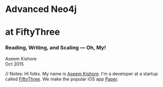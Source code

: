 <!-- TITLE -->

<!-- .slide: class="title" -->

# <span class="red">Advanced Neo4j</span>
# <span class="green">at FiftyThree</span>

### Reading, Writing, and Scaling — Oh, My!

Aseem Kishore<br/>
Oct 2015<br/>

// Notes:
Hi folks. My name is [Aseem Kishore](http://aseemk.com/). I'm a developer at a startup called [FiftyThree](http://www.fiftythree.com/about). We make the popular iOS app [Paper](http://www.fiftythree.com/paper).


<!-- INTRO: FIFTYTHREE -->

<!-- .slide: data-background="/images/advanced-neo4j/paper-1440.png" data-background-transition="convex" -->

<p class="stretch"><a href="https://player.vimeo.com/video/138268307?autoplay=1" style="color: transparent; display: block; width: 100%; height: 100%;">&nbsp;</a></p>

// Notes:
Paper is an app for quickly capturing ideas. Whether your idea is a text note, a photo, a sketch — or any combination of those — we aim for Paper to be both the fastest and simplest way to get it recorded.
<p/>
Be sure to [watch the video](https://vimeo.com/138268307).


<!-- INTRO: FIFTYTHREE / GRAPH 1 -->

<!-- .slide: data-background="/images/advanced-neo4j/talk2-mix-graph6-stars.jpg" data-background-transition="convex" -->

// Notes:
TODO


<!-- INTRO: FIFTYTHREE / GRAPH 2 -->

<!-- .slide: data-background="/images/advanced-neo4j/talk2-mix-graph15-user5.jpg" data-background-transition="none" -->

// Notes:
TODO


<!-- INTRO: FIFTYTHREE / GRAPH 3 -->

<!-- .slide: data-background="/images/advanced-neo4j/talk2-mix-graph13-creation4.jpg" data-background-transition="none" -->

// Notes:
TODO


<!-- INTRO: FIRST TALK / TITLE -->

<!-- .slide: data-background="/images/neo4j-lessons-learned.png" data-background-transition="convex" -->

<p class="stretch"><a href="http://aseemk.com/talks/neo4j-lessons-learned" style="color: transparent; display: block; width: 100%; height: 100%;">&nbsp;</a></p>

// Notes:
I've previously given two other talks relating to Neo4j. The first, [Betting the Company on a Graph Database](http://aseemk.com/talks/neo4j-lessons-learned), described why we chose Neo4j in the first place, how it works, and some of the fundamental lessons we learned.


<!-- INTRO: FIRST TALK / GRAPH DB DEF -->

<!-- .slide: data-background="/images/advanced-neo4j/talk1-graphdb-def.png" data-background-transition="fade" -->

// Notes:
TODO


<!-- INTRO: FIRST TALK / GRAPH DB VIZ -->

<!-- .slide: data-background="/images/advanced-neo4j/talk1-graphdb-viz.png" data-background-transition="none" -->

// Notes:
TODO


<!-- INTRO: FIRST TALK / FILE DIAGRAM -->

<!-- .slide: data-background="/images/advanced-neo4j/talk1-neo4j-file-diagram.png" data-background-transition="none" -->

// Notes:
TODO


<!-- INTRO: FIRST TALK / FILE FORMAT -->

<!-- .slide: data-background="/images/advanced-neo4j/talk1-neo4j-file-format.png" data-background-transition="none" -->

// Notes:
TODO


<!-- INTRO: FIRST TALK / LESSONS -->

<!-- .slide: data-background="/images/advanced-neo4j/talk1-lessons.png" data-background-transition="none" -->

// Notes:
TODO


<!-- INTRO: SECOND TALK / TITLE -->

<!-- .slide: data-background="/images/mix-neo4j.png" data-background-transition="convex" -->

<p class="stretch"><a href="http://aseemk.com/talks/mix-neo4j" style="color: transparent; display: block; width: 100%; height: 100%;">&nbsp;</a></p>

// Notes:
The second talk, Betting the Company Part 2, or [Building Mix with Neo4j](http://aseemk.com/talks/mix-neo4j), described how we expanded our understanding of Neo4j to ship our major sharing and collaboration service for Paper.


<!-- INTRO: SECOND TALK / PAGINATION BAD -->

<!-- .slide: data-background="/images/advanced-neo4j/talk2-pagination-bad.png" data-background-transition="fade" -->

// Notes:
TODO


<!-- INTRO: SECOND TALK / PAGINATION GOOD -->

<!-- .slide: data-background="/images/advanced-neo4j/talk2-pagination-good.png" data-background-transition="none" -->

// Notes:
TODO


<!-- INTRO: SECOND TALK / PRECISE DISTINCT -->

<!-- .slide: data-background="/images/advanced-neo4j/talk2-precise-distinct.png" data-background-transition="none" -->

// Notes:
TODO


<!-- INTRO: SECOND TALK / DEDUPE HOLES -->

<!-- .slide: data-background="/images/advanced-neo4j/talk2-dedupe-holes.jpg" data-background-transition="none" -->

// Notes:
TODO


<!-- INTRO: SECOND TALK / QUERY PROFILING -->

<!-- .slide: data-background="/images/advanced-neo4j/talk2-query-profiling-code.png" data-background-transition="none" -->

// Notes:
TODO


<!-- INTRO: THIS TALK -->

<!-- .slide: class="big-list" -->

# This Talk

<ul class="fragment fade-in">
<li>Reading <em class="fragment">&rarr; Consistency</em></li>
<li>Writing <em class="fragment">&rarr; Atomicity</em></li>
<li>Scaling <em class="fragment">&rarr; Monitoring</em></li>
</ul>

// Notes:
With both of my previous talks, I tried to focus on things that weren't already covered by typical blog posts, tutorials, etc. This talk is no different.
<p/>
I want to focus on just three things in this talk, but I'll dive deep into each one. And the three things correspond to basic actions. The subtleties just come into play as you grow.


<!-- .slide: class="subtitle" -->

## <span class="red">Reading</span> &rarr; <span class="green">Consistency</span>

### <!-- .element: class="fragment" --> 🎩 [Dave Stern](https://paper.fiftythree.com/davestern) & [Matt Cox](https://paper.fiftythree.com/mcox) 👏

// Notes:
TODO


<!-- .slide: class="big-list" data-transition="fade" -->

<ul>
<li><code><span class="green">A</span>tomicity</code></li>
<li><code><span class="green">C</span>onsistency</code></li>
<li><code><span class="green">I</span>solation</code></li>
<li><code><span class="green">D</span>urability</code></li>
</ul>

// Notes:
Neo4j claims to be ACID, and it certainly is. The consistency in ACID (the database is always "correct" w.r.t. its constraints) is not the consistency we're talking about.


<!-- .slide: class="big-list" data-transition="fade" -->

<ul>
<li><code><span class="green">C</span>onsistency</em></code></li>
<li><code><span class="green">A</span>vailability</code></li>
<li><code><span class="green">P</span>artition-tolerance</code></li>
</ul>

// Notes:
The consistency we're talking about is the consistency referenced in the CAP theorem. Neo4j's High Availability (HA) cluster prioritizes availability (as the name states!), which means that consistency is sacrificed.


<!-- HA DIAGRAM: IMAGE 1 -->

<!-- .slide: data-background="/images/advanced-neo4j/ha-setup-1.jpeg" data-background-transition="none" -->

<p class="stretch"><a href="https://paper.fiftythree.com/aseemk/6953106" style="color: transparent; display: block; width: 100%; height: 100%;">&nbsp;</a></p>

// Notes:
TODO


<!-- HA DIAGRAM: IMAGE 2 -->

<!-- .slide: data-background="/images/advanced-neo4j/ha-setup-2.jpeg" data-background-transition="none" -->

<p class="stretch"><a href="https://paper.fiftythree.com/aseemk/6953126" style="color: transparent; display: block; width: 100%; height: 100%;">&nbsp;</a></p>

// Notes:
TODO


<!-- HA DIAGRAM: IMAGE 3 -->

<!-- .slide: data-background="/images/advanced-neo4j/ha-setup-3.jpeg" data-background-transition="none" -->

<p class="stretch"><a href="https://paper.fiftythree.com/aseemk/6953178" style="color: transparent; display: block; width: 100%; height: 100%;">&nbsp;</a></p>

// Notes:
TODO


<!-- .slide: class="subtitle" -->

## <span class="red">Writing</span> &rarr; <span class="green">Atomicity</span>

### <!-- .element: class="fragment" --> 🎩 [Ryan Weingast](https://paper.fiftythree.com/ryan) 👏

// Notes:
TODO


<!-- .slide: class="big-code" data-transition="fade" -->

`SET n.count = n.count + 1`

// Notes:
Here's a simple line of Cypher. Does it do what you expect?


<!-- .slide: class="big-list" data-transition="fade" -->

`c = c + 1`

// Notes:
Here's an equivalent line of code in your favorite programming language. If you've ever done multithreaded programming, this surely looks familiar.


<!-- .slide: class="big-list" data-transition="fade" -->

<ul>
<li>Read <span class="fragment red">x2</span></li>
<li>Increment <span class="fragment red">x2</span></li>
<li>Write <span class="fragment red">x2</span></li>
</ul>

// Notes:
Here's an equivalent line of code in your favorite programming language. If you've ever done multithreaded programming, this surely looks familiar.
